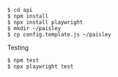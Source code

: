 
```
$ cd api
$ npm install
$ npx install playwright
$ mkdir ~/paisley
$ cp config.template.js ~/paisley
```

Testing
```
$ npm test
$ npx playwright test
```